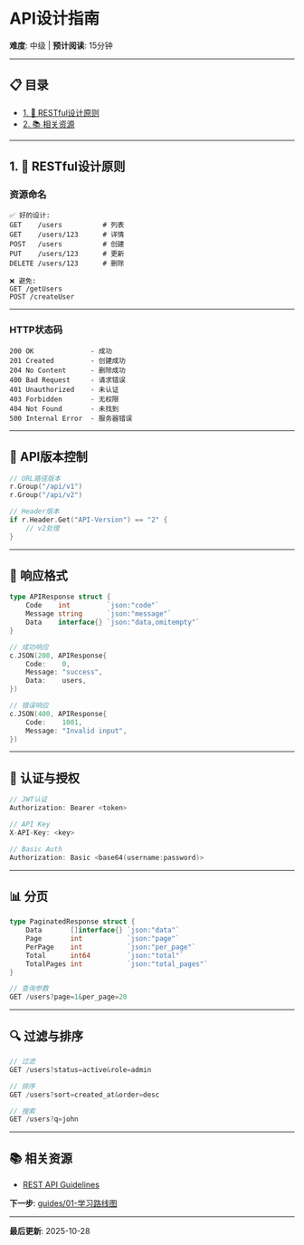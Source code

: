 # API设计指南

**难度**: 中级 | **预计阅读**: 15分钟

---

## 📋 目录

- [1. 📖 RESTful设计原则](#1--restful设计原则)
- [2. 📚 相关资源](#2--相关资源)

---

## 1. 📖 RESTful设计原则

### 资源命名
```
✅ 好的设计:
GET    /users          # 列表
GET    /users/123      # 详情
POST   /users          # 创建
PUT    /users/123      # 更新
DELETE /users/123      # 删除

❌ 避免:
GET /getUsers
POST /createUser
```

---

### HTTP状态码
```
200 OK              - 成功
201 Created         - 创建成功
204 No Content      - 删除成功
400 Bad Request     - 请求错误
401 Unauthorized    - 未认证
403 Forbidden       - 无权限
404 Not Found       - 未找到
500 Internal Error  - 服务器错误
```

---

## 🎯 API版本控制

```go
// URL路径版本
r.Group("/api/v1")
r.Group("/api/v2")

// Header版本
if r.Header.Get("API-Version") == "2" {
    // v2处理
}
```

---

## 📝 响应格式

```go
type APIResponse struct {
    Code    int         `json:"code"`
    Message string      `json:"message"`
    Data    interface{} `json:"data,omitempty"`
}

// 成功响应
c.JSON(200, APIResponse{
    Code:    0,
    Message: "success",
    Data:    users,
})

// 错误响应
c.JSON(400, APIResponse{
    Code:    1001,
    Message: "Invalid input",
})
```

---

## 🔐 认证与授权

```go
// JWT认证
Authorization: Bearer <token>

// API Key
X-API-Key: <key>

// Basic Auth
Authorization: Basic <base64(username:password)>
```

---

## 📊 分页

```go
type PaginatedResponse struct {
    Data       []interface{} `json:"data"`
    Page       int           `json:"page"`
    PerPage    int           `json:"per_page"`
    Total      int64         `json:"total"`
    TotalPages int           `json:"total_pages"`
}

// 查询参数
GET /users?page=1&per_page=20
```

---

## 🔍 过滤与排序

```go
// 过滤
GET /users?status=active&role=admin

// 排序
GET /users?sort=created_at&order=desc

// 搜索
GET /users?q=john
```

---

## 📚 相关资源

- [REST API Guidelines](https://restfulapi.net/)

**下一步**: [guides/01-学习路线图](../guides/01-学习路线图.md)

---

**最后更新**: 2025-10-28

